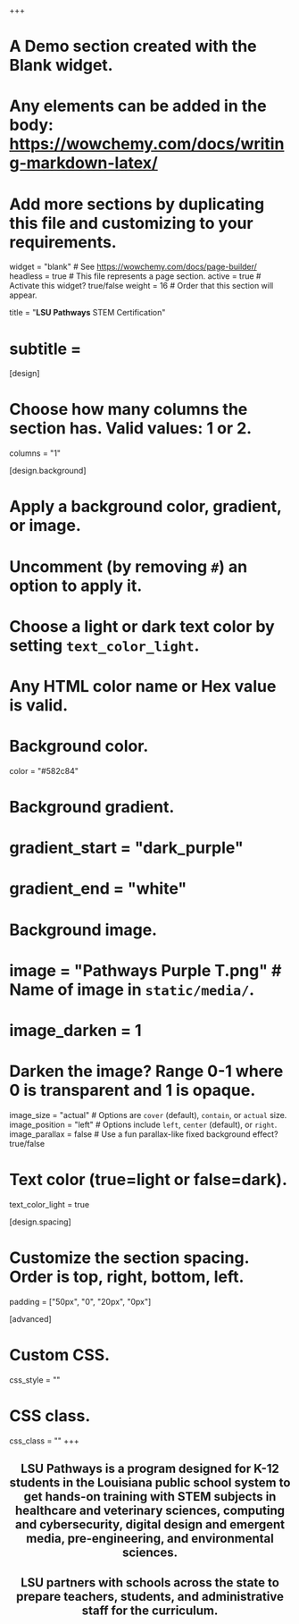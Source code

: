 +++
# A Demo section created with the Blank widget.
# Any elements can be added in the body: https://wowchemy.com/docs/writing-markdown-latex/
# Add more sections by duplicating this file and customizing to your requirements.

widget = "blank"  # See https://wowchemy.com/docs/page-builder/
headless = true  # This file represents a page section.
active = true  # Activate this widget? true/false
weight = 16  # Order that this section will appear.

 title = "**LSU Pathways** STEM Certification"
# subtitle = 


[design]
  # Choose how many columns the section has. Valid values: 1 or 2.
  columns = "1"
 

[design.background]
  # Apply a background color, gradient, or image.
  #   Uncomment (by removing `#`) an option to apply it.
  #   Choose a light or dark text color by setting `text_color_light`.
  #   Any HTML color name or Hex value is valid.

  # Background color.
 color = "#582c84"
  
  # Background gradient.
  # gradient_start = "dark_purple"
   # gradient_end = "white"
  
  # Background image.
   # image = "Pathways Purple T.png"  # Name of image in `static/media/`.
   # image_darken = 1
   

   # Darken the image? Range 0-1 where 0 is transparent and 1 is opaque.
  image_size = "actual"  #  Options are `cover` (default), `contain`, or `actual` size.
   image_position = "left"  # Options include `left`, `center` (default), or `right`.
  image_parallax = false  # Use a fun parallax-like fixed background effect? true/false
  
  # Text color (true=light or false=dark).
  text_color_light = true

[design.spacing]
  # Customize the section spacing. Order is top, right, bottom, left.
  padding = ["50px", "0", "20px", "0px"]
 
[advanced]
 # Custom CSS. 
 css_style = ""
 
 # CSS class.
 css_class = ""
+++


<!--- 
# [Check out the latest demo](https://academic-demo.netlify.app) of what you'll get in less than 10 minutes, or [view the showcase](https://wowchemy.com/user-stories/).

# (https://github.com/wowchemy/wowchemy-hugo-modules/issues)
- ⬆️ **Updating Wowchemy?**

This homepage section is an example of adding [elements](https://sourcethemes.com/academic/docs/writing-markdown-latex/) to the [*Blank* widget](https://sourcethemes.com/academic/docs/widgets/).

<!-- {{% callout note %}} -->

<!-- {{% /callout %}} -->


<!-- [Check out the Markdown files](https://github.com/wowchemy/starter-academic/tree/master/exampleSite) which power the [Academic Demo](https://academic-demo.netlify.app), or [view the showcase](https://wowchemy.com/user-stories/). -->
<center>

## LSU Pathways is a program designed for K-12 students in the Louisiana public school system to get hands-on training with STEM subjects in healthcare and veterinary sciences, computing and cybersecurity, digital design and emergent media, pre-engineering, and environmental sciences. 


## LSU partners with schools across the state to prepare teachers, students, and administrative staff for the curriculum.
</center>
<br>


